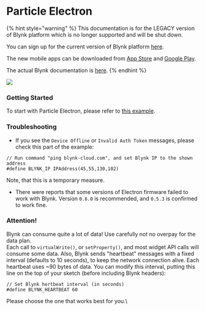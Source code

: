 # Particle Electron

{% hint style="warning" %}
This documentation is for the LEGACY version of Blynk platform which is no longer supported and will be shut down.&#x20;

You can sign up for the current version of Blynk platform [here](http://blynk.cloud/register).

The new mobile apps can be downloaded from [App Store](https://apps.apple.com/us/app/blynk-iot/id1559317868) and [Google Play](https://play.google.com/store/apps/details?id=cloud.blynk\&hl=en\&gl=US).

The actual Blynk documentation is [here](https://docs.blynk.io/).
{% endhint %}



![](https://s3.amazonaws.com/uploads.intercomcdn.com/i/o/20403616/72edd18a5ca2deb701801756/687474703a2f2f7777772e7468656d616b657273776f726b62656e63682e636f6d2f73697465732f64656661756c742f66696c65732f656c656374726f6e2d30333638303464312e6a7067)

### Getting Started <a href="#getting-started" id="getting-started"></a>

To start with Particle Electron, please refer to [this example](https://github.com/vshymanskyy/blynk-library-spark/blob/master/examples/02\_Particle\_Electron/02\_Particle\_Electron.ino).

### Troubleshooting <a href="#troubleshooting" id="troubleshooting"></a>

* If you see the `Device Offline` or `Invalid Auth Token` messages, please check this part of the example:

```
// Run command "ping blynk-cloud.com", and set Blynk IP to the shown address
#define BLYNK_IP IPAddress(45,55,130,102)
```

Note, that this is a temporary measure.

* There were reports that some versions of Electron firmware failed to work with Blynk. Version `0.6.0` is recommended, and `0.5.3` is confirmed to work fine.

### Attention! <a href="#attention" id="attention"></a>

Blynk can consume quite a lot of data! Use carefully not no overpay for the data plan.\
&#x20;Each call to `virtualWrite()`, or `setProperty()`, and most widget API calls will consume some data. Also, Blynk sends "heartbeat" messages with a fixed interval (defaults to 10 seconds), to keep the network connection alive. Each heartbeat uses \~90 bytes of data. You can modify this interval, putting this line on the top of your sketch (before including Blynk headers):

```
// Set Blynk hertbeat interval (in seconds)
#define BLYNK_HEARTBEAT 60
```

Please choose the one that works best for you.\
